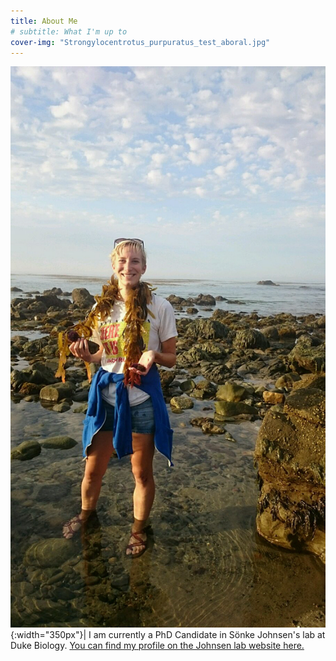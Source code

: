 ```yaml
---
title: About Me
# subtitle: What I'm up to
cover-img: "Strongylocentrotus_purpuratus_test_aboral.jpg"
---
```


![me](julia.jpg){:width="350px"}| I am currently a PhD Candidate in Sönke Johnsen's lab at Duke Biology. [You can find my profile on the Johnsen lab website here.](https://opticsoflife.org/people/julia.html)
